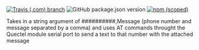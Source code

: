 [![Travis (.com) branch](https://img.shields.io/travis/com/tmobile/node-red-contrib-sms-send/main?style=flat-square)](https://travis-ci.com/tmobile/node-red-contrib-sms-send) ![GitHub package.json version](https://img.shields.io/github/package-json/v/tmobile/node-red-contrib-sms-send?style=flat-square) [![npm (scoped)](https://img.shields.io/npm/v/@tmus/node-red-contrib-sms-send?style=flat-square)](https://www.npmjs.com/package/@tmus/node-red-contrib-sms-send)


Takes in a string argument of ##########,Message (phone number and message separated by a comma) and uses AT commands throught the Quectel module serial port to send a text to that number with the attached message
